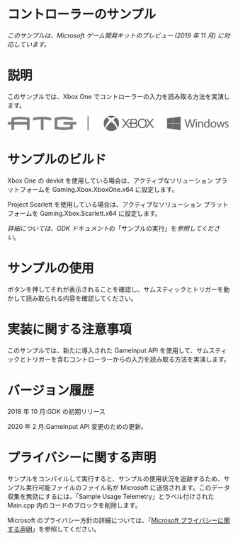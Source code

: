 # コントローラーのサンプル

*このサンプルは、Microsoft ゲーム開発キットのプレビュー (2019 年 11 月)
に対応しています。*

# 説明

このサンプルでは、Xbox One
でコントローラーの入力を読み取る方法を実演します。

![](./media/image1.png)

# サンプルのビルド

Xbox One の devkit を使用している場合は、アクティブなソリューション
プラットフォームを Gaming.Xbox.XboxOne.x64 に設定します。

Project Scarlett を使用している場合は、アクティブなソリューション
プラットフォームを Gaming.Xbox.Scarlett.x64 に設定します。

*詳細については、GDK
ドキュメント*の「サンプルの実行」を*参照してください*。

# サンプルの使用

ボタンを押してそれが表示されることを確認し、サムスティックとトリガーを動かして読み取られる内容を確認してください。

# 実装に関する注意事項

このサンプルでは、新たに導入された GameInput API
を使用して、サムスティックとトリガーを含むコントローラーからの入力を読み取る方法を実演します。

# バージョン履歴

2018 年 10 月:GDK の初期リリース

2020 年 2 月:GameInput API 変更のための更新。

# プライバシーに関する声明

サンプルをコンパイルして実行すると、サンプルの使用状況を追跡するため、サンプル実行可能ファイルのファイル名が
Microsoft に送信されます。このデータ収集を無効にするには、「Sample Usage
Telemetry」とラベル付けされた Main.cpp
内のコードのブロックを削除します。

Microsoft のプライバシー方針の詳細については、「[Microsoft
プライバシーに関する声明](https://privacy.microsoft.com/en-us/privacystatement/)」を参照してください。
